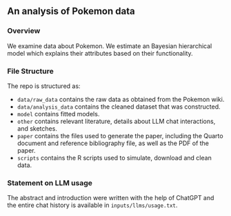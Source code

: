 ## An analysis of Pokemon data

### Overview

We examine data about Pokemon. We estimate an Bayesian hierarchical model which explains their attributes based on their functionality.

### File Structure

The repo is structured as:

- `data/raw_data` contains the raw data as obtained from the Pokemon wiki.
- `data/analysis_data` contains the cleaned dataset that was constructed.
- `model` contains fitted models.
- `other` contains relevant literature, details about LLM chat interactions, and sketches.
- `paper` contains the files used to generate the paper, including the Quarto document and reference bibliography file, as well as the PDF of the paper.
- `scripts` contains the R scripts used to simulate, download and clean data.

### Statement on LLM usage
The abstract and introduction were written with the help of ChatGPT and the entire chat history is available in `inputs/llms/usage.txt`.